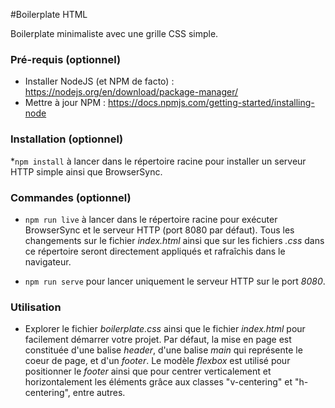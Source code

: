 #Boilerplate HTML

Boilerplate minimaliste avec une grille CSS simple.

### Pré-requis (optionnel)

* Installer NodeJS (et NPM de facto) : https://nodejs.org/en/download/package-manager/
* Mettre à jour NPM : https://docs.npmjs.com/getting-started/installing-node

### Installation (optionnel)

*``npm install`` à lancer dans le répertoire racine pour installer un serveur HTTP simple ainsi que BrowserSync.

### Commandes (optionnel)

* ``npm run live`` à lancer dans le répertoire racine pour exécuter BrowserSync et le serveur HTTP (port 8080 par défaut). Tous les changements sur le fichier *index.html* ainsi que sur les fichiers *.css* dans ce répertoire seront directement appliqués et rafraîchis dans le navigateur.

* ``npm run serve`` pour lancer uniquement le serveur HTTP sur le port *8080*.

### Utilisation

* Explorer le fichier *boilerplate.css* ainsi que le fichier *index.html* pour facilement démarrer votre projet. Par défaut, la mise en page est constituée d'une balise *header*, d'une balise *main* qui représente le coeur de page, et d'un *footer*. Le modèle *flexbox* est utilisé pour positionner le *footer* ainsi que pour centrer verticalement et horizontalement les éléments grâce aux classes "v-centering" et "h-centering", entre autres.
